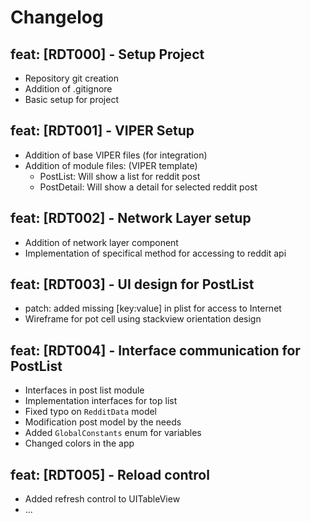 # Changelog

## feat: [RDT000] - Setup Project
- Repository git creation
- Addition of .gitignore
- Basic setup for project

## feat: [RDT001] - VIPER Setup
- Addition of base VIPER files (for integration)
- Addition of module files: (VIPER template)
  - PostList: Will show a list for reddit post
  - PostDetail: Will show a detail for selected reddit post

## feat: [RDT002] - Network Layer setup
- Addition of network layer component
- Implementation of specifical method for accessing to reddit api

## feat: [RDT003] - UI design for PostList
- patch: added missing [key:value] in plist for access to Internet
- Wireframe for pot cell using stackview orientation design

## feat: [RDT004] - Interface communication for PostList
- Interfaces in post list module
- Implementation interfaces for top list
- Fixed typo on `RedditData` model
- Modification post model by the needs
- Added `GlobalConstants` enum for variables
- Changed colors in the app

## feat: [RDT005] - Reload control
- Added refresh control to UITableView
- ...
